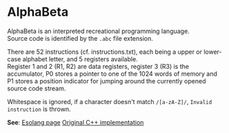 # AlphaBeta
AlphaBeta is an interpreted recreational programming language.\
Source code is identified by the `.abc` file extension.

There are 52 instructions (cf. instructions.txt), each being a upper or lower-case alphabet letter, and 5 registers available.\
Register 1 and 2 (R1, R2) are data registers, register 3 (R3) is the accumulator, P0 stores a pointer to one of the 1024 words of memory and P1 stores a position indicator for jumping around the currently opened source code stream.

Whitespace is ignored, if a character doesn't match `/[a-zA-Z]/`, `Invalid instruction` is thrown.

**See**:
[Esolang page](https://esolangs.org/wiki/AlphaBeta)
[Original C++ implementation](https://github.com/TryItOnline/alphabeta)

